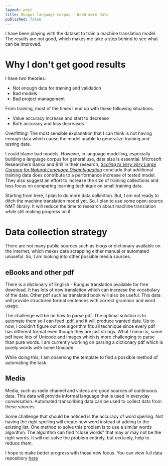 ```yaml
---
layout: post
title: Rungus language corpus - Need more data
published: false
---
```


I have been playing with the dataset to train a machine translation model. The results are not good, which makes me take a step behind to see what can be improved. 

# Why I don't get good results

I have two theories:
- Not enough data for training and validation
- Bad models
- Bad project management

From training, most of the times I end up with these following situations.
- Value accuracy increase and start to decrease
- Both accuracy and loss decreases

Overfitting! The most sensible explanation that I can think is not having enough data which cause the model unable to generalize training and testing data.

I could blame bad models. However, in language modelling, especially building a language corpus for general use, data size is essential. Microsoft Researchers Banko and Brill in their research, [_Scaling to Very Very Large Corpora for Natural Language Disambiguation_](https://www.aclweb.org/anthology/P01-1005.pdf) conclude that additional training data does contribute to a performance increase of tested model. They also suggest an effort to increase the size of training collections and less focus on comparing learning technique on small training data.

Starting from here, I plan to do more data collection. But, I am not ready to ditch the machine translation model yet. So, I plan to use some open-source NMT library. It will reduce the time to research about machine translation while still making progress on it.

# Data collection strategy

There are not many public sources such as blogs or dictionary available on the internet, which makes data scrapping either manual or automated unuseful. So, I am looking into other possible media sources.

## eBooks and other pdf

There is a dictionary of English - Rungus translation available for free download. It has lots of new translation which can increase the vocabulary of the data. Other pdf such as translated book will also be useful. This data will provide structured formal sentences with correct grammar and word usage.

The challenge will be on how to parse pdf. The optimal solution is to automate them so I can feed .pdf, and it will produce wanted data. Up to now, I couldn't figure out one algorithm fits all technique since every pdf has different format even though they are just strings. What I mean is, some pdf have lots of Unicode and images which is more challenging to parse than pure words. I am currently working on parsing a dictionary pdf which is purely words with some Unicode. 

While doing this, I am observing the template to find a possible method of automating the task.

## Media

Media, such as radio channel and videos are good sources of continuous data. This data will provide informal language that is used in everyday conversation. Automated transcribing data can be used to collect data from these sources.

Some challenge that should be noticed is the accuracy of word spelling. Not having the right spelling will create new word instead of adding to the existing list. One method to solve this problem is to use a similar words algorithm. The algorithm can find "close words" that may or may not be the right words. It will not solve the problem entirely, but certainly, help to reduce them.

I hope to make better progress with these new focus. You can view full data repositiory [here](https://github.com/devennn/rungus-language-corpus)
